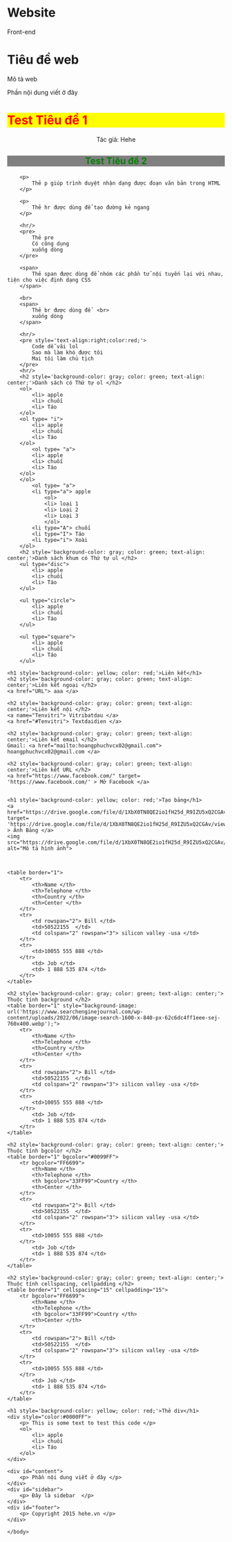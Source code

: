 # Website
Front-end 
<html>
	<head>
		<title> Đây là trang web cùi </title>
	</head>
	<body>
	<div id="header">
		<h1> Tiêu đề web </h1>
		<p>Mô tả web</p>
	</div>
	<div id="content">
		<p> Phần nội dung viết ở đây </p>
	</div>
		<h1 style='background-color: yellow; color: red;'>Test Tiêu đề 1</h1>
		<p style='text-align:center';> Tác giả: Hehe </p>
		<h2 style='background-color: gray; color: green; text-align: center;'>Test Tiêu đề 2</h2>
		
		
		<p> 
			Thẻ p giúp trình duyệt nhận dạng được đoạn văn bản trong HTML
		</p>
		
		<p> 
			Thẻ hr được dùng để tạo đường kẻ ngang 
		</p>
		
		<hr/>
		<pre> 
			Thẻ pre 
			Có công dụng
			xuống dòng
		</pre>
		
		<span>
			Thẻ span được dùng để nhóm các phần tử nội tuyến lại với nhau, tiện cho việc định dạng CSS
		</span>
		
		<br>
		<span>
			Thẻ br được dùng để  <br>
			xuống dòng 
		</span>
		
		<hr/>
		<pre style='text-align:right;color:red;'>
			Code dễ vãi lol
			Sao mà làm khó được tôi
			Mai tôi làm chủ tịch
		</pre>
		<hr/>
		<h2 style='background-color: gray; color: green; text-align: center;'>Danh sách có Thứ tự ol </h2>
		<ol>
			<li> apple 
			<li> chuối
			<li> Táo
		</ol>
		<ol type= "i">
			<li> apple 
			<li> chuối
			<li> Táo
		</ol>
			<ol type= "a">
			<li> apple 
			<li> chuối
			<li> Táo
		</ol>
		</ol>
			<ol type= "a">
			<li type="a"> apple
				<ol>
				<li> loại 1
				<li> Loại 2
				<li> Loại 3
				</ol>
			<li type="A"> chuối
			<li type="I"> Táo
			<li type="i"> Xoài
		</ol>
		<h2 style='background-color: gray; color: green; text-align: center;'>Danh sách khum có Thứ tự ul </h2>
		<ul type="disc">
			<li> apple 
			<li> chuối
			<li> Táo
		</ul>
		
		<ul type="circle">
			<li> apple 
			<li> chuối
			<li> Táo
		</ul>
		
		<ul type="square">
			<li> apple 
			<li> chuối
			<li> Táo
		</ul>
		
	<h1 style='background-color: yellow; color: red;'>Liên kết</h1>
	<h2 style='background-color: gray; color: green; text-align: center;'>Liên kết ngoại </h2>
	<a href="URL"> aaa </a>
	
	<h2 style='background-color: gray; color: green; text-align: center;'>Liên kết nội </h2>
	<a name="Tenvitri"> Vitribatdau </a>
	<a href="#Tenvitri"> Textdaidien </a>
	
	<h2 style='background-color: gray; color: green; text-align: center;'>Liên kết email </h2>
	Gmail: <a href="mailto:hoangphuchvcx02@gmail.com"> hoangphuchvcx02@gmail.com </a>
	
	<h2 style='background-color: gray; color: green; text-align: center;'>Liên kết URL </h2>
	<a href="https://www.facebook.com/" target= 'https://www.facebook.com/' > Mở Facebook </a>
	
	
	<h1 style='background-color: yellow; color: red;'>Tạo bảng</h1>
	<a href="https://drive.google.com/file/d/1XbX0TN8QE2io1fH25d_R9IZU5xQ2CGAv/view" target= 'https://drive.google.com/file/d/1XbX0TN8QE2io1fH25d_R9IZU5xQ2CGAv/view' > Ảnh Bảng </a>
	<img src="https://drive.google.com/file/d/1XbX0TN8QE2io1fH25d_R9IZU5xQ2CGAv/view" alt="Mô tả hình ảnh">

	

	<table border="1">
		<tr>
			<th>Name </th>
			<th>Telephone </th>
			<th>Country </th>
			<th>Center </th>
		</tr>
		<tr>
			<td rowspan="2"> Bill </td>
			<td>50522155  </td>
			<td colspan="2" rowspan="3"> silicon valley -usa </td>
		</tr>
		<tr>
			<td>10055 555 888 </td>
		</tr>
			<td> Job </td>
			<td> 1 888 535 874 </td>
		</tr>
	</table>
	
	<h2 style='background-color: gray; color: green; text-align: center;'> Thuộc tính background </h2>
	<table border="1" style="background-image: url('https://www.searchenginejournal.com/wp-content/uploads/2022/06/image-search-1600-x-840-px-62c6dc4ff1eee-sej-760x400.webp');">
		<tr>
			<th>Name </th>
			<th>Telephone </th>
			<th>Country </th>
			<th>Center </th>
		</tr>
		<tr>
			<td rowspan="2"> Bill </td>
			<td>50522155  </td>
			<td colspan="2" rowspan="3"> silicon valley -usa </td>
		</tr>
		<tr>
			<td>10055 555 888 </td>
		</tr>
			<td> Job </td>
			<td> 1 888 535 874 </td>
		</tr>
	</table>

	<h2 style='background-color: gray; color: green; text-align: center;'> Thuộc tính bgcolor </h2>
	<table border="1" bgcolor="#0099FF">
		<tr bgcolor="FF6699">
			<th>Name </th>
			<th>Telephone </th>
			<th bgcolor="33FF99">Country </th>
			<th>Center </th>
		</tr>
		<tr>
			<td rowspan="2"> Bill </td>
			<td>50522155  </td>
			<td colspan="2" rowspan="3"> silicon valley -usa </td>
		</tr>
		<tr>
			<td>10055 555 888 </td>
		</tr>
			<td> Job </td>
			<td> 1 888 535 874 </td>
		</tr>	
	</table>
	
	<h2 style='background-color: gray; color: green; text-align: center;'> Thuộc tính cellspacing, cellpadding </h2>
	<table border="1" cellspacing="15" cellpadding="15">
		<tr bgcolor="FF6699">
			<th>Name </th>
			<th>Telephone </th>
			<th bgcolor="33FF99">Country </th>
			<th>Center </th>
		</tr>
		<tr>
			<td rowspan="2"> Bill </td>
			<td>50522155  </td>
			<td colspan="2" rowspan="3"> silicon valley -usa </td>
		</tr>
		<tr>
			<td>10055 555 888 </td>
		</tr>
			<td> Job </td>
			<td> 1 888 535 874 </td>
		</tr>	
	</table>
	
	<h1 style='background-color: yellow; color: red;'>Thẻ div</h1>
	<div style="color:#0000FF">
		<p> This is some text to test this code </p>
		<ol>
			<li> apple 
			<li> chuối
			<li> Táo
		</ol>
	</div>
	
	<div id="content">
		<p> Phần nội dung viết ở đây </p>
	</div>
	<div id="sidebar">
		<p> Đây là sidebar  </p>
	</div>
	<div id="footer">
		<p> Copyright 2015 hehe.vn </p>
	</div>
	
	</body>
</html>
	
